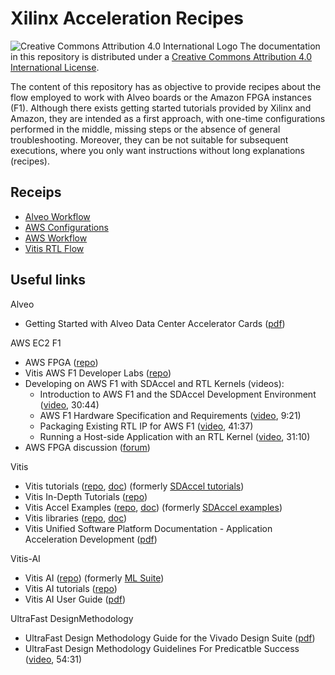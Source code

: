 # Xilinx Acceleration Recipes

![Creative Commons Attribution 4.0 International Logo](https://i.creativecommons.org/l/by/4.0/80x15.png)
The documentation in this repository is distributed under a
[Creative Commons Attribution 4.0 International License](https://creativecommons.org/licenses/by/4.0/).

The content of this repository has as objective to provide recipes about the flow employed to work with Alveo boards or the Amazon FPGA instances (F1). Although there exists getting started tutorials provided by Xilinx and Amazon, they are intended as a first approach, with one-time configurations performed in the middle, missing steps or the absence of general troubleshooting. Moreover, they can be not suitable for subsequent executions, where you only want instructions without long explanations (recipes).

## Receips

* [Alveo Workflow](alveo-workflow.md)
* [AWS Configurations](aws-configs.md)
* [AWS Workflow](aws-workflow.md)
* [Vitis RTL Flow](vitis-rtl-flow.md)

## Useful links

Alveo
* Getting Started with Alveo Data Center Accelerator Cards ([pdf](https://www.xilinx.com/support/documentation/boards_and_kits/accelerator-cards/2019_2/ug1301-getting-started-guide-alveo-accelerator-cards.pdf))

AWS EC2 F1
* AWS FPGA ([repo](https://github.com/aws/aws-fpga))
* Vitis AWS F1 Developer Labs ([repo](https://github.com/Xilinx/SDAccel-AWS-F1-Developer-Labs))
* Developing on AWS F1 with SDAccel and RTL Kernels (videos):
  * Introduction to AWS F1 and the SDAccel Development Environment ([video](https://www.xilinx.com/video/software/developing-on-aws-f1-with-sdaccel-and-rtl-kernels-part1.html), 30:44)
  * AWS F1 Hardware Specification and Requirements ([video](https://www.xilinx.com/video/software/developing-on-aws-f1-with-sdaccel-and-rtl-kernels-part2.html), 9:21)
  * Packaging Existing RTL IP for AWS F1 ([video](https://www.xilinx.com/video/software/developing-on-aws-f1-with-sdaccel-and-rtl-kernels-part3.html), 41:37)
  * Running a Host-side Application with an RTL Kernel ([video](https://www.xilinx.com/video/software/developing-on-aws-f1-with-sdaccel-and-rtl-kernels-part4.html), 31:10)
* AWS FPGA discussion ([forum](https://forums.aws.amazon.com/forum.jspa?forumID=243))

Vitis
* Vitis tutorials ([repo](https://github.com/Xilinx/Vitis-Tutorials), [doc](https://xilinx.github.io/Vitis-Tutorials)) (formerly [SDAccel tutorials](https://github.com/Xilinx/SDAccel-Tutorials))
* Vitis In-Depth Tutorials ([repo](https://github.com/Xilinx/Vitis-In-Depth-Tutorial))
* Vitis Accel Examples ([repo](https://github.com/Xilinx/Vitis_Accel_Examples), [doc](https://xilinx.github.io/Vitis_Accel_Examples/master/html/index.html)) (formerly [SDAccel examples](https://github.com/Xilinx/SDAccel_Examples))
* Vitis libraries ([repo](https://github.com/Xilinx/Vitis_Libraries), [doc](https://xilinx.github.io/Vitis_Libraries))
* Vitis Unified Software Platform Documentation - Application Acceleration Development ([pdf](https://www.xilinx.com/support/documentation/sw_manuals/xilinx2020_1/ug1393-vitis-application-acceleration.pdf))

Vitis-AI
* Vitis AI ([repo](https://github.com/Xilinx/Vitis-AI)) (formerly [ML Suite](https://github.com/Xilinx/ml-suite))
* Vitis AI tutorials ([repo](https://github.com/Xilinx/Vitis-AI-Tutorials))
* Vitis AI User Guide ([pdf](https://www.xilinx.com/support/documentation/sw_manuals/vitis_ai/1_2/ug1414-vitis-ai.pdf))

UltraFast DesignMethodology
* UltraFast Design Methodology Guide for the Vivado Design Suite ([pdf](https://www.xilinx.com/support/documentation/sw_manuals/xilinx2020_1/ug949-vivado-design-methodology.pdf))
* UltraFast Design Methodology Guidelines For Predicatble Success ([video](https://www.xilinx.com/products/design-tools/ultrafast.html), 54:31)
